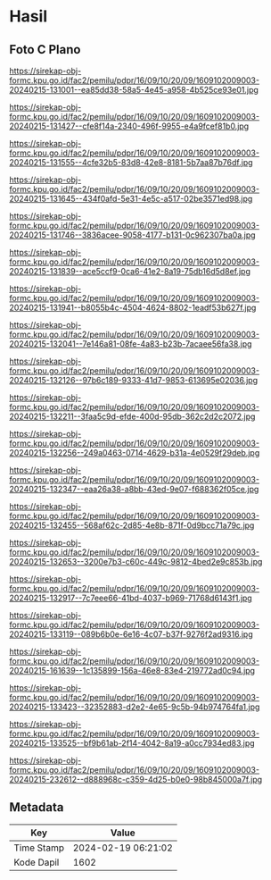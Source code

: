 # Hasil

## Foto C Plano

https://sirekap-obj-formc.kpu.go.id/fac2/pemilu/pdpr/16/09/10/20/09/1609102009003-20240215-131001--ea85dd38-58a5-4e45-a958-4b525ce93e01.jpg

https://sirekap-obj-formc.kpu.go.id/fac2/pemilu/pdpr/16/09/10/20/09/1609102009003-20240215-131427--cfe8f14a-2340-496f-9955-e4a9fcef81b0.jpg

https://sirekap-obj-formc.kpu.go.id/fac2/pemilu/pdpr/16/09/10/20/09/1609102009003-20240215-131555--4cfe32b5-83d8-42e8-8181-5b7aa87b76df.jpg

https://sirekap-obj-formc.kpu.go.id/fac2/pemilu/pdpr/16/09/10/20/09/1609102009003-20240215-131645--434f0afd-5e31-4e5c-a517-02be3571ed98.jpg

https://sirekap-obj-formc.kpu.go.id/fac2/pemilu/pdpr/16/09/10/20/09/1609102009003-20240215-131746--3836acee-9058-4177-b131-0c962307ba0a.jpg

https://sirekap-obj-formc.kpu.go.id/fac2/pemilu/pdpr/16/09/10/20/09/1609102009003-20240215-131839--ace5ccf9-0ca6-41e2-8a19-75db16d5d8ef.jpg

https://sirekap-obj-formc.kpu.go.id/fac2/pemilu/pdpr/16/09/10/20/09/1609102009003-20240215-131941--b8055b4c-4504-4624-8802-1eadf53b627f.jpg

https://sirekap-obj-formc.kpu.go.id/fac2/pemilu/pdpr/16/09/10/20/09/1609102009003-20240215-132041--7e146a81-08fe-4a83-b23b-7acaee56fa38.jpg

https://sirekap-obj-formc.kpu.go.id/fac2/pemilu/pdpr/16/09/10/20/09/1609102009003-20240215-132126--97b6c189-9333-41d7-9853-613695e02036.jpg

https://sirekap-obj-formc.kpu.go.id/fac2/pemilu/pdpr/16/09/10/20/09/1609102009003-20240215-132211--3faa5c9d-efde-400d-95db-362c2d2c2072.jpg

https://sirekap-obj-formc.kpu.go.id/fac2/pemilu/pdpr/16/09/10/20/09/1609102009003-20240215-132256--249a0463-0714-4629-b31a-4e0529f29deb.jpg

https://sirekap-obj-formc.kpu.go.id/fac2/pemilu/pdpr/16/09/10/20/09/1609102009003-20240215-132347--eaa26a38-a8bb-43ed-9e07-f688362f05ce.jpg

https://sirekap-obj-formc.kpu.go.id/fac2/pemilu/pdpr/16/09/10/20/09/1609102009003-20240215-132455--568af62c-2d85-4e8b-871f-0d9bcc71a79c.jpg

https://sirekap-obj-formc.kpu.go.id/fac2/pemilu/pdpr/16/09/10/20/09/1609102009003-20240215-132653--3200e7b3-c60c-449c-9812-4bed2e9c853b.jpg

https://sirekap-obj-formc.kpu.go.id/fac2/pemilu/pdpr/16/09/10/20/09/1609102009003-20240215-132917--7c7eee66-41bd-4037-b969-71768d6143f1.jpg

https://sirekap-obj-formc.kpu.go.id/fac2/pemilu/pdpr/16/09/10/20/09/1609102009003-20240215-133119--089b6b0e-6e16-4c07-b37f-9276f2ad9316.jpg

https://sirekap-obj-formc.kpu.go.id/fac2/pemilu/pdpr/16/09/10/20/09/1609102009003-20240215-161639--1c135899-156a-46e8-83e4-219772ad0c94.jpg

https://sirekap-obj-formc.kpu.go.id/fac2/pemilu/pdpr/16/09/10/20/09/1609102009003-20240215-133423--32352883-d2e2-4e65-9c5b-94b974764fa1.jpg

https://sirekap-obj-formc.kpu.go.id/fac2/pemilu/pdpr/16/09/10/20/09/1609102009003-20240215-133525--bf9b61ab-2f14-4042-8a19-a0cc7934ed83.jpg

https://sirekap-obj-formc.kpu.go.id/fac2/pemilu/pdpr/16/09/10/20/09/1609102009003-20240215-232612--d888968c-c359-4d25-b0e0-98b845000a7f.jpg


## Metadata

| Key        | Value               |
| ---------- | ------------------- |
| Time Stamp | 2024-02-19 06:21:02 |
| Kode Dapil | 1602                |



